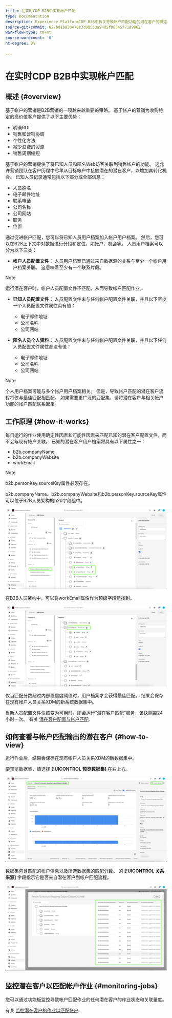 ```yaml
---
title: 在实时CDP B2B中实现帐户匹配
type: Documentation
description: Experience PlatformCDP B2B中有关导致帐户匹配功能的潜在客户的概述和更多信息。
source-git-commit: 827bd1b930478c3c0b553a9485f98545771a9062
workflow-type: tm+mt
source-wordcount: '0'
ht-degree: 0%

---
```



# 在实时CDP B2B中实现帐户匹配

## 概述 {#overview}

基于帐户的营销是B2B营销的一项越来越重要的策略。 基于帐户的营销为收购特定的高价值客户提供了以下主要优势：

- 明确ROI
- 销售和营销协调
- 个性化方法
- 减少浪费的资源
- 销售周期缩短

基于帐户的营销提供了将已知人员和匿名Web访客关联到销售帐户的功能。 这允许营销团队在客户历程中尽早从目标帐户中接触潜在的潜在客户，以增加其转化机会。 已知人员记录通常包括以下部分或全部信息：

- 人员姓名
- 电子邮件地址
- 联系电话
- 公司名称
- 公司网站
- 职务
- 位置

通过促进帐户匹配，您可以将已知人员用户档案加入帐户用户档案。 然后，您可以在B2B上下文中对数据进行分段和定位，如帐户、机会等。 人员用户档案可以分为以下三类：

- **帐户人员配置文件：** 人员用户档案已通过来自数据源的关系与至少一个帐户用户档案关联。 这意味着至少有一个联系片段。

>[!NOTE]
>
> 运行潜在客户时，帐户人员配置文件不匹配，从而导致帐户匹配作业。

- **已知人员配置文件：** 人员配置文件未与任何帐户配置文件关联，并且以下至少一个人员配置文件属性具有值：

   - 电子邮件地址
   - 公司名称
   - 公司网站

- **匿名人员个人资料：** 人员配置文件未与任何帐户配置文件关联，并且以下任何人员配置文件属性都没有值：

   - 电子邮件地址
   - 公司名称
   - 公司网站

>[!NOTE]
>
> 个人用户档案可能与多个帐户用户档案相关。 但是，导致帐户匹配的潜在客户流程将仅与最佳匹配相匹配。 如果需要更广泛的匹配集，请将潜在客户与相关帐户功能的帐户匹配联系起来。

## 工作原理 {#how-it-works}

每日运行的作业使用确定性因素和可能性因素来匹配已知的潜在客户配置文件，而不会与现有帐户关联。 已知的潜在客户用户档案将具有以下属性之一：

- b2b.companyName
- b2b.companyWebsite
- workEmail

>[!NOTE]
>
> b2b.personKey.sourceKey属性必须存在。

b2b.companyName、b2b.companyWebsite和b2b.personKey.sourceKey属性可以位于B2B人员架构的b2b字段组中。

![显示属性的B2B人员架构](/help/rtcdp/accounts/images/b2b-person-schema.png)

在B2B人员架构中，可以将workEmail属性作为顶级字段组找到。

![显示workEmail的B2B人员架构](/help/rtcdp/accounts/images/b2b-person-workemail.png)

仅当匹配分数超过内部置信度阈值时，用户档案才会获得最佳匹配。 结果会保存在现有帐户人员关系XDM的新系统数据集中。

当新人员配置文件快照变为可用时，即会运行“潜在客户匹配”服务，该快照每24小时一次。 有关 [潜在客户配置与帐户匹配](/help/rtcdp/accounts/account-profile-ui-guide.md).

## 如何查看与帐户匹配输出的潜在客户 {#how-to-view}

运行作业后，结果会保存在现有帐户人员关系XDM的新数据集中。

要预览数据集，请选择 **[!UICONTROL 预览数据集]** 在右上方。

![新数据集](/help/rtcdp/accounts/images/b2b-dataset-output.png)

数据集包含匹配的帐户信息以及所选数据集的匹配分数。 的 **[!UICONTROL 关系来源]** 字段指示它是否来自潜在客户到帐户匹配流程。

![预览数据集置信度得分和输出](/help/rtcdp/accounts/images/b2b-dataset-preview.png)

## 监控潜在客户以匹配帐户作业 {#monitoring-jobs}

您可以通过功能板监控导致帐户匹配作业的任何潜在客户的作业状态和关联量度。

有关 [监控潜在客户的作业以匹配帐户](/help/dataflows/ui/b2b/monitor-profile-enrichment.md).
